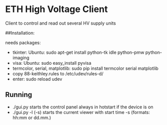 # ETH High Voltage Client

Client to control and read out several HV supply units


##Installation:

needs packages:

 - tkinter:
Ubuntu: sudo apt-get install python-tk idle python-pmw python-imaging
- visa: 
Ubuntu: sudo easy_install pyvisa
- termcolor, serial, matplotlib:
sudo pip install termcolor serial matplotlib
- copy 88-keithley.rules to /etc/udev/rules-d/
- enter: sudo reload udev

## Running

 - ./gui.py starts the control panel always in hotstart if the device is on
 - ./gui.py -l (-s) starts the current viewer with start time -s (formats: hh:mm or dd.mm.) 

